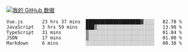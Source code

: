 [![我的 GitHub 数据](https://github-readme-stats.vercel.app/api?username=unbrain&?theme=dark)]()

<!--START_SECTION:waka-->
```text
Vue.js       23 hrs 37 mins  ████████████████████▓░░░░   82.78 % 
JavaScript   3 hrs 59 mins   ███▒░░░░░░░░░░░░░░░░░░░░░   13.98 % 
TypeScript   31 mins         ▒░░░░░░░░░░░░░░░░░░░░░░░░   01.84 % 
JSON         17 mins         ▒░░░░░░░░░░░░░░░░░░░░░░░░   01.00 % 
Markdown     6 mins          ░░░░░░░░░░░░░░░░░░░░░░░░░   00.38 % 
```
<!--END_SECTION:waka-->
